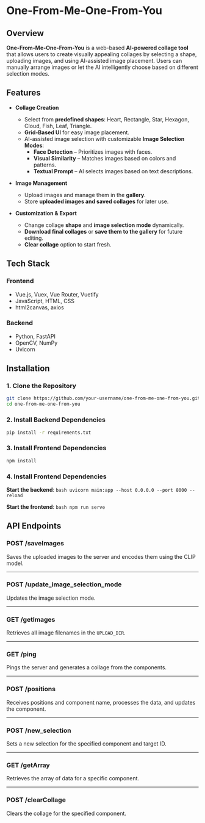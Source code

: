 # **One-From-Me-One-From-You**

## **Overview**

**One-From-Me-One-From-You** is a web-based **AI-powered collage tool** that allows users to create visually appealing collages by selecting a shape, uploading images, and using AI-assisted image placement. Users can manually arrange images or let the AI intelligently choose based on different selection modes.

## **Features**

- **Collage Creation**
  - Select from **predefined shapes**: Heart, Rectangle, Star, Hexagon, Cloud, Fish, Leaf, Triangle.
  - **Grid-Based UI** for easy image placement.
  - AI-assisted image selection with customizable **Image Selection Modes**:
    - **Face Detection** – Prioritizes images with faces.
    - **Visual Similarity** – Matches images based on colors and patterns.
    - **Textual Prompt** – AI selects images based on text descriptions.

- **Image Management**
  - Upload images and manage them in the **gallery**.
  - Store **uploaded images and saved collages** for later use.

- **Customization & Export**
  - Change collage **shape** and **image selection mode** dynamically.
  - **Download final collages** or **save them to the gallery** for future editing.
  - **Clear collage** option to start fresh.

## **Tech Stack**

### **Frontend**
- Vue.js, Vuex, Vue Router, Vuetify
- JavaScript, HTML, CSS
- html2canvas, axios

### **Backend**
- Python, FastAPI
- OpenCV, NumPy
- Uvicorn

## **Installation**

### **1. Clone the Repository**
```bash
git clone https://github.com/your-username/one-from-me-one-from-you.git
cd one-from-me-one-from-you
 ```

### **2. Install Backend Dependencies**
```bash
pip install -r requirements.txt 
```

### **3. Install Frontend Dependencies**
```bash
npm install
```
### **4. Install Frontend Dependencies**
**Start the backend**:
    ```bash
    uvicorn main:app --host 0.0.0.0 --port 8000 --reload
    ```

**Start the frontend**:
    ```bash
    npm run serve
    ```

## API Endpoints

### **POST /saveImages**  
Saves the uploaded images to the server and encodes them using the CLIP model.

---

### **POST /update_image_selection_mode**  
Updates the image selection mode.

---

### **GET /getImages**  
Retrieves all image filenames in the `UPLOAD_DIR`.

---

### **GET /ping**  
Pings the server and generates a collage from the components.

---

### **POST /positions**  
Receives positions and component name, processes the data, and updates the component.

---

### **POST /new_selection**  
Sets a new selection for the specified component and target ID.

---

### **GET /getArray**  
Retrieves the array of data for a specific component.

---

### **POST /clearCollage**  
Clears the collage for the specified component.

